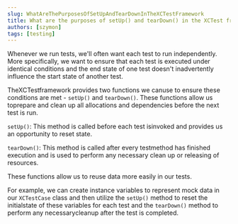 ```yaml
---
slug: WhatAreThePurposesOfSetUpAndTearDownInTheXCTestFramework
title: What are the purposes of setUp() and tearDown() in the XCTest framework?
authors: [szymon]
tags: [testing]
---
```



Whenever we run tests, we'll often want each test to run independently. More specifically, we want to ensure that each test is executed under identical conditions and the end state of one test doesn't inadvertently influence the start state of another test.

TheXCTestframework provides two functions we canuse to ensure these conditions are met - `setUp()` and `tearDown()`. These functions allow us toprepare and clean up all allocations and dependencies before the next test is run.

`setUp()`: This method is called before each test isinvoked and provides us an opportunity to reset state.

`tearDown()`: This method is called after every testmethod has finished execution and is used to perform any necessary clean up or releasing of resources.

These functions allow us to reuse data more easily in our tests.

For example, we can create instance variables to represent mock data in our `XCTestCase` class and then utilize the `setUp()` method to reset the initialstate of these variables for each test and the `tearDown()` method to perform any necessarycleanup after the test is completed.
